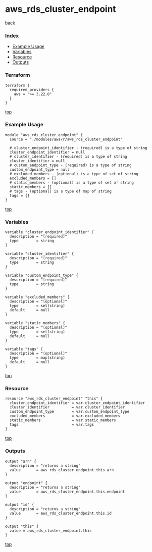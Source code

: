 # aws_rds_cluster_endpoint

[back](../aws.md)

### Index

- [Example Usage](#example-usage)
- [Variables](#variables)
- [Resource](#resource)
- [Outputs](#outputs)

### Terraform

```hcl
terraform {
  required_providers {
    aws = ">= 3.22.0"
  }
}
```

[top](#index)

### Example Usage

```hcl
module "aws_rds_cluster_endpoint" {
  source = "./modules/aws/r/aws_rds_cluster_endpoint"

  # cluster_endpoint_identifier - (required) is a type of string
  cluster_endpoint_identifier = null
  # cluster_identifier - (required) is a type of string
  cluster_identifier = null
  # custom_endpoint_type - (required) is a type of string
  custom_endpoint_type = null
  # excluded_members - (optional) is a type of set of string
  excluded_members = []
  # static_members - (optional) is a type of set of string
  static_members = []
  # tags - (optional) is a type of map of string
  tags = {}
}
```

[top](#index)

### Variables

```hcl
variable "cluster_endpoint_identifier" {
  description = "(required)"
  type        = string
}

variable "cluster_identifier" {
  description = "(required)"
  type        = string
}

variable "custom_endpoint_type" {
  description = "(required)"
  type        = string
}

variable "excluded_members" {
  description = "(optional)"
  type        = set(string)
  default     = null
}

variable "static_members" {
  description = "(optional)"
  type        = set(string)
  default     = null
}

variable "tags" {
  description = "(optional)"
  type        = map(string)
  default     = null
}
```

[top](#index)

### Resource

```hcl
resource "aws_rds_cluster_endpoint" "this" {
  cluster_endpoint_identifier = var.cluster_endpoint_identifier
  cluster_identifier          = var.cluster_identifier
  custom_endpoint_type        = var.custom_endpoint_type
  excluded_members            = var.excluded_members
  static_members              = var.static_members
  tags                        = var.tags
}
```

[top](#index)

### Outputs

```hcl
output "arn" {
  description = "returns a string"
  value       = aws_rds_cluster_endpoint.this.arn
}

output "endpoint" {
  description = "returns a string"
  value       = aws_rds_cluster_endpoint.this.endpoint
}

output "id" {
  description = "returns a string"
  value       = aws_rds_cluster_endpoint.this.id
}

output "this" {
  value = aws_rds_cluster_endpoint.this
}
```

[top](#index)